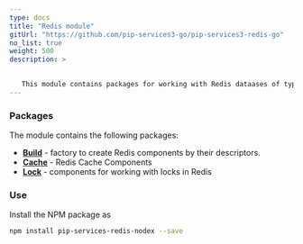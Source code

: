 ```yaml
---
type: docs
title: "Redis module"
gitUrl: "https://github.com/pip-services3-go/pip-services3-redis-go"
no_list: true
weight: 500
description: > 

 
   This module contains packages for working with Redis dataases of type key-value.
---
```


### Packages

The module contains the following packages:
- [**Build**](build) - factory to create Redis components by their descriptors.
- [**Cache**](cache) - Redis Cache Components
- [**Lock**](lock) - components for working with locks in Redis


### Use

Install the NPM package as
```bash
npm install pip-services-redis-nodex --save
```
